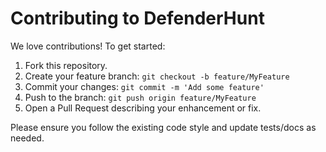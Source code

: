 # Contributing to DefenderHunt

We love contributions! To get started:

1. Fork this repository.
2. Create your feature branch: `git checkout -b feature/MyFeature`
3. Commit your changes: `git commit -m 'Add some feature'`
4. Push to the branch: `git push origin feature/MyFeature`
5. Open a Pull Request describing your enhancement or fix.

Please ensure you follow the existing code style and update tests/docs as needed.
